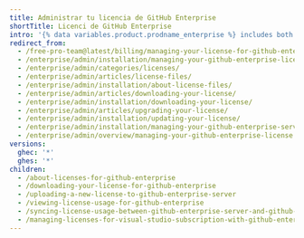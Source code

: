 ```yaml
---
title: Administrar tu licencia de GitHub Enterprise
shortTitle: Licenci de GitHub Enterprise
intro: '{% data variables.product.prodname_enterprise %} includes both cloud and self-hosted deployment options. If you host a {% data variables.product.prodname_ghe_server %} instance, you must unlock the instance with a license file. You can view, manage, and update the license file.'
redirect_from:
  - /free-pro-team@latest/billing/managing-your-license-for-github-enterprise
  - /enterprise/admin/installation/managing-your-github-enterprise-license
  - /enterprise/admin/categories/licenses/
  - /enterprise/admin/articles/license-files/
  - /enterprise/admin/installation/about-license-files/
  - /enterprise/admin/articles/downloading-your-license/
  - /enterprise/admin/installation/downloading-your-license/
  - /enterprise/admin/articles/upgrading-your-license/
  - /enterprise/admin/installation/updating-your-license/
  - /enterprise/admin/installation/managing-your-github-enterprise-server-license
  - /enterprise/admin/overview/managing-your-github-enterprise-license
versions:
  ghec: '*'
  ghes: '*'
children:
  - /about-licenses-for-github-enterprise
  - /downloading-your-license-for-github-enterprise
  - /uploading-a-new-license-to-github-enterprise-server
  - /viewing-license-usage-for-github-enterprise
  - /syncing-license-usage-between-github-enterprise-server-and-github-enterprise-cloud
  - /managing-licenses-for-visual-studio-subscription-with-github-enterprise
---
```



